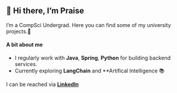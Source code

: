 ## 👋 Hi there, I’m Praise

I’m a CompSci Undergrad. Here you can find some of my university projects.🙌

#### A bit about me 
- I regularly work with **Java**, **Spring**, **Python** for building backend services.
- Currently exploring **LangChain** and **Artifical Intelligence 📚

I can be reached via
[**LinkedIn**](https://www.linkedin.com/in/praise-uadiale/)
<!---
PraiseUadiale/PraiseUadiale is a ✨ special ✨ repository because its `README.md` (this file) appears on your GitHub profile.
You can click the Preview link to take a look at your changes.
--->
